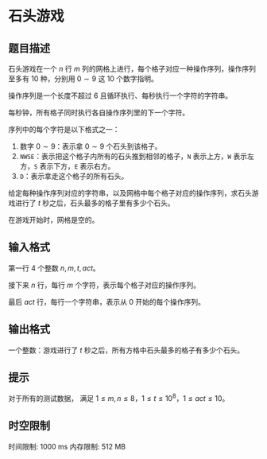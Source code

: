 # 石头游戏

## 题目描述

石头游戏在一个 $n$ 行 $m$ 列的网格上进行，每个格子对应一种操作序列，操作序列至多有 $10$ 种，分别用 $0 \sim 9$ 这 $10$ 个数字指明。

操作序列是一个长度不超过 $6$ 且循环执行、每秒执行一个字符的字符串。

每秒钟，所有格子同时执行各自操作序列里的下一个字符。

序列中的每个字符是以下格式之一：

  1. 数字 $0 \sim 9$：表示拿 $0 \sim 9$ 个石头到该格子。
  2. `NWSE`：表示把这个格子内所有的石头推到相邻的格子，`N` 表示上方，`W` 表示左方，`S` 表示下方，`E` 表示右方。
  3. `D`：表示拿走这个格子的所有石头。

给定每种操作序列对应的字符串，以及网格中每个格子对应的操作序列，求石头游戏进行了 $t$ 秒之后，石头最多的格子里有多少个石头。

在游戏开始时，网格是空的。

## 输入格式

第一行 $4$ 个整数 $n, m, t, act$。

接下来 $n$ 行，每行 $m$ 个字符，表示每个格子对应的操作序列。

最后 $act$ 行，每行一个字符串，表示从 $0$ 开始的每个操作序列。

## 输出格式

一个整数：游戏进行了 $t$ 秒之后，所有方格中石头最多的格子有多少个石头。


## 提示

对于所有的测试数据， 满足 $1 \le m,n \le 8$，$1 \le t \le 10^8$，$1 \le act \le 10$。

## 时空限制

时间限制: 1000 ms
内存限制: 512 MB
